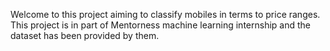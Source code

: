 Welcome to this project aiming to classify mobiles in terms to price ranges. This project is in part of Mentorness machine learning internship and the dataset has been provided by them.
